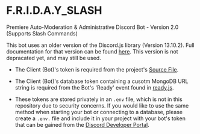 # F.R.I.D.A.Y_SLASH
 Premiere Auto-Moderation & Administrative Discord Bot - Version 2.0 (Supports Slash Commands) 

This bot uses an older version of the Discord.js library (Version 13.10.2). Full documentation for that version can be found [here](https://old.discordjs.dev/#/docs/discord.js/13.10.3/general/welcome). This version is not depracated yet, and may still be used. 

* The Client (Bot)'s token is required from the project's [Source File](src/index.js).
* The Client (Bot)'s database token containing a cusotm MongoDB URL string is required from the Bot's 'Ready' event found in [ready.js](src/events/ready.js).

* These tokens are stored privately in an `.env` file, which is not in this repository due to security concerns. If you would like to use the same method when starting your bot or connecting to a database, please create a `.env.` file and include it in your project with your bot's token that can be gained from the [Discord Developer Portal](https://discord.com/developers/docs/getting-started).

